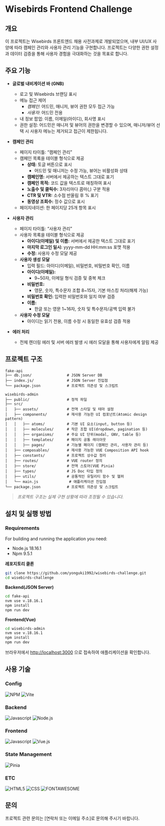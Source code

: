 # Wisebirds Frontend Challenge

## 개요
이 프로젝트는 Wisebirds 프론트엔드 채용 사전과제로 개발되었으며, 내부 UI/UX 사양에 따라 캠페인 관리와 사용자 관리 기능을 구현합니다. 프로젝트는 다양한 권한 설정과 데이터 검증을 통해 사용자 경험을 극대화하는 것을 목표로 합니다.

## 주요 기능
- **글로벌 내비게이션 바 (GNB)**
  - 로고 및 Wisebirds 브랜딩 표시
  - 메뉴 접근 제어  
    - *캠페인*: 어드민, 매니저, 뷰어 권한 모두 접근 가능  
    - *사용자*: 어드민 전용
  - 내 정보 팝업: 이름, 이메일(아이디), 회사명 표시
  - 권한 설정: 어드민은 매니저 및 뷰어의 권한을 변경할 수 있으며, 매니저/뷰어 선택 시 사용자 메뉴는 제거되고 접근이 제한됩니다.

- **캠페인 관리**
  - 페이지 타이틀: “캠페인 관리”
  - 캠페인 목록을 테이블 형식으로 제공
    - **상태:** 토글 버튼으로 표시  
      - 어드민 및 매니저는 수정 가능, 뷰어는 비활성화 상태
    - **캠페인명:** 서버에서 제공하는 텍스트 그대로 표기
    - **캠페인 목적:** 코드 값을 텍스트로 매칭하여 표시
    - **노출수 및 클릭수:** 3자리마다 콤마(,) 구분 적용
    - **CTR 및 VTR:** 소수점 반올림 후 % 표기
    - **동영상 조회수:** 정수 값으로 표시
  - 페이지네이션: 한 페이지당 25개 항목 표시

- **사용자 관리**
  - 페이지 타이틀: “사용자 관리”
  - 사용자 목록을 테이블 형식으로 제공
    - **아이디(이메일) 및 이름:** 서버에서 제공한 텍스트 그대로 표기
    - **마지막 로그인 일시:** yyyy-mm-dd HH:mm:ss 포맷 적용
    - **수정:** 사용자 수정 모달 제공
  - **사용자 생성 모달**
    - 입력 필드: 아이디(이메일), 비밀번호, 비밀번호 확인, 이름
    - **아이디(이메일):**
      - 9~50자, 이메일 형식 검증 및 중복 체크
    - **비밀번호:**
      - 영문, 숫자, 특수문자 조합 8~15자, 기본 마스킹 처리(해제 가능)
    - **비밀번호 확인:** 입력한 비밀번호와 일치 여부 검증
    - **이름:**
      - 한글 또는 영문 1~16자, 숫자 및 특수문자/공백 입력 불가
  - **사용자 수정 모달**
    - 아이디는 읽기 전용, 이름 수정 시 동일한 유효성 검증 적용

- **에러 처리**
  - 전체 렌더링 에러 및 서버 에러 발생 시 에러 모달을 통해 사용자에게 알림 제공

## 프로젝트 구조
```
fake-api
├── db.json/                # JSON Server DB
├── index.js/               # JSON Server 진입점
└── package.json            # 프로젝트 의존성 및 스크립트
```
```
wisebirds-admin
├── public/                 # 정적 파일
├── src/                  
│   ├── assets/             # 전역 스타일 및 테마 설정
│   ├── components/         # 재사용 가능한 UI 컴포넌트(Atomic design pattern)
│   │   ├── atoms/          # 기본 UI 요소(input, button 등)
│   │   ├── molecules/      # 작은 조합 UI(dropdown, pagination 등)
│   │   ├── organisms/      # 주요 UI 단위(modal, GNV, table 등)
│   │   ├── templates/      # 페이지 공통 레이아웃
│   │   ├── pages/          # 기능별 페이지 (캠페인 관리, 사용자 관리 등)
│   ├── composables/        # 재사용 가능한 VUE Composition API hook
│   ├── constants/          # 프로젝트 상수값 정리
│   ├── routes/             # VUE router 정의
│   ├── store/              # 전역 스토어(VUE Pinia)
│   ├── types/              # JS Doc 타입 정의
│   ├── utils/              # 공통적인 유틸리티 함수 및 헬퍼
│   └── main.js              # 애플리케이션 진입점
└── package.json            # 프로젝트 의존성 및 스크립트
```
> *프로젝트 구조는 실제 구현 상황에 따라 조정될 수 있습니다.*

## 설치 및 실행 방법

### Requirements
For building and running the application you need:

- Node.js 18.16.1
- Npm 9.5.1 

**레포지토리 클론**
   ```bash
   git clone https://github.com/yonguki1992/wisebirds-challenge.git
   cd wisebirds-challenge
   ```
**Backend(JSON Server)**
   ```bash
   cd fake-api
   nvm use v.18.16.1
   npm install
   npm run dev
   ```
**Frontend(Vue)**
   ```bash
   cd wisebirds-admin
   nvm use v.18.16.1
   npm install
   npm run dev
   ```
브라우저에서 [http://localhost:3000](http://localhost:3000) 으로 접속하여 애플리케이션을 확인합니다.

## 사용 기술
### **Config**
![NPM](https://img.shields.io/badge/NPM-%23CB3837.svg?style=for-the-badge&logo=npm&logoColor=white)
![Vite](https://img.shields.io/badge/vite-%23646CFF.svg?style=for-the-badge&logo=vite&logoColor=white)

### **Backend**
![Javascript](https://img.shields.io/badge/javascript-F7DF1E?style=for-the-badge&logo=javascript&logoColor=black)
![Node.js](https://img.shields.io/badge/node.js-339933?style=for-the-badge&logo=Node.js&logoColor=white)

### **Frontend**
![Javascript](https://img.shields.io/badge/javascript-F7DF1E?style=for-the-badge&logo=javascript&logoColor=black)
![Vue.js](https://img.shields.io/badge/vuejs-%2335495e.svg?style=for-the-badge&logo=vuedotjs&logoColor=%234FC08D)
### **State Management**
![Pinia](https://img.shields.io/badge/pinia-F7DF1E?style=for-the-badge&logo=pinia&logoColor=black)

### **ETC**
![HTML5](https://img.shields.io/badge/html5-E34F26?style=for-the-badge&logo=html5&logoColor=white)
![CSS](https://img.shields.io/badge/css-1572B6?style=for-the-badge&logo=css3&logoColor=white)
![FONTAWESOME](https://img.shields.io/badge/fontawesome-339AF0?style=for-the-badge&logo=fontawesome&logoColor=white)

## 문의
프로젝트 관련 문의는 [연락처 또는 이메일 주소]로 문의해 주시기 바랍니다.
